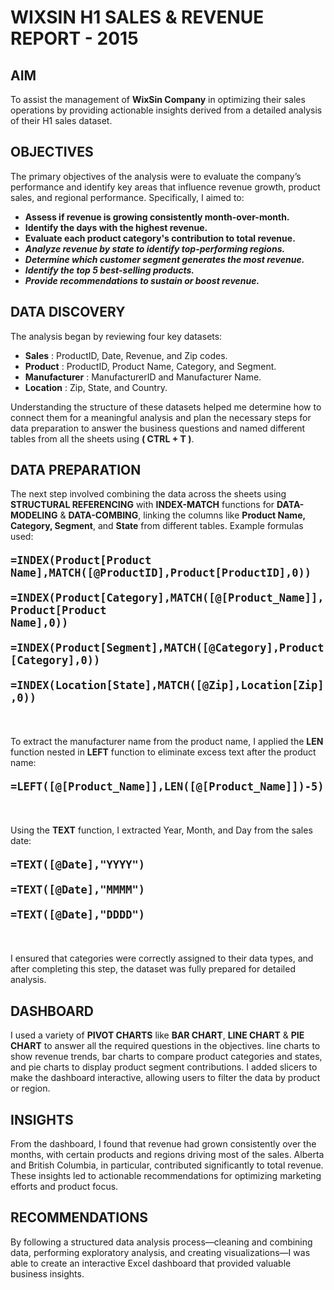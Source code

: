 # WIXSIN H1 SALES & REVENUE REPORT - 2015

## AIM
To assist the management of **WixSin Company** in optimizing their sales operations by providing actionable insights derived from a detailed analysis of their H1 sales dataset.

## OBJECTIVES
The primary objectives of the analysis were to evaluate the company’s performance and identify key areas that influence revenue growth, product sales, and regional performance. Specifically, I aimed to:



- **Assess if revenue is growing consistently month-over-month.**
- **Identify the days with the highest revenue.**
- **Evaluate each product category's contribution to total revenue.**
- ***Analyze revenue by state to identify top-performing regions.***
- ***Determine which customer segment generates the most revenue.***
- ***Identify the top 5 best-selling products.***
- ***Provide recommendations to sustain or boost revenue.***




## DATA DISCOVERY
The analysis began by reviewing four key datasets:

- **Sales**        : ProductID, Date, Revenue, and Zip codes.
- **Product**      : ProductID, Product Name, Category, and Segment.
- **Manufacturer** : ManufacturerID and Manufacturer Name.
- **Location**     : Zip, State, and Country.

Understanding the structure of these datasets helped me determine how to connect them for a meaningful analysis and plan the necessary steps for data preparation to answer the business questions and named different tables from all the sheets using **( CTRL + T )**.

## DATA PREPARATION
The next step involved combining the data across the sheets using **STRUCTURAL REFERENCING** with **INDEX-MATCH** functions for **DATA-MODELING** & **DATA-COMBING**, linking the columns like **Product Name, Category, Segment**, and **State** from different tables. Example formulas used:

<div style="font-size: 20px;">

<strong><code>=INDEX(Product[Product Name],MATCH([@ProductID],Product[ProductID],0))</code></strong>

</div>

<div style="font-size: 20px;">

<strong><code>=INDEX(Product[Category],MATCH([@[Product_Name]],Product[Product Name],0))</code></strong>

</div>

<div style="font-size: 20px;">

<strong><code>=INDEX(Product[Segment],MATCH([@Category],Product[Category],0))</code></strong>

</div>

<div style="font-size: 20px;">

<strong><code>=INDEX(Location[State],MATCH([@Zip],Location[Zip],0))</code></strong>

</div>
</br>


To extract the manufacturer name from the product name, I applied the **LEN** function nested in **LEFT** function to eliminate excess text after the product name:
<div style="font-size: 20px;">

<strong><code>=LEFT([@[Product_Name]],LEN([@[Product_Name]])-5)</code></strong>

</div>
</br>

Using the **TEXT** function, I extracted Year, Month, and Day from the sales date:

<div style="font-size: 20px;">

<strong><code>=TEXT([@Date],"YYYY")</code></strong>

</div>

<div style="font-size: 20px;">

<strong><code>=TEXT([@Date],"MMMM")</code></strong>

</div>

<div style="font-size: 20px;">

<strong><code>=TEXT([@Date],"DDDD")</code></strong>

</div></br>

I ensured that categories were correctly assigned to their data types, and after completing this step, the dataset was fully prepared for detailed analysis.

## DASHBOARD
I used a variety of **PIVOT CHARTS** like **BAR CHART**, **LINE CHART** & **PIE CHART** to answer all the required questions in the objectives. line charts to show revenue trends, bar charts to compare product categories and states, and pie charts to display product segment contributions. I added slicers to make the dashboard interactive, allowing users to filter the data by product or region.

## INSIGHTS
From the dashboard, I found that revenue had grown consistently over the months, with certain products and regions driving most of the sales. Alberta and British Columbia, in particular, contributed significantly to total revenue. These insights led to actionable recommendations for optimizing marketing efforts and product focus.

## RECOMMENDATIONS
By following a structured data analysis process—cleaning and combining data, performing exploratory analysis, and creating visualizations—I was able to create an interactive Excel dashboard that provided valuable business insights.
















